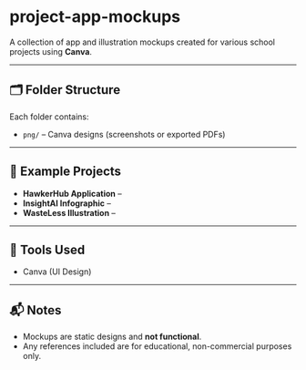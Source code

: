 # project-app-mockups

A collection of app and illustration mockups created for various school projects using **Canva**.

---

## 🗂 Folder Structure

Each folder contains:
- `png/` – Canva designs (screenshots or exported PDFs)

---

## 📌 Example Projects

- **HawkerHub Application** –  
- **InsightAI Infographic** –  
- **WasteLess Illustration** – 

---

## 🔧 Tools Used

- Canva (UI Design)

---

## 📬 Notes
- Mockups are static designs and **not functional**.
- Any references included are for educational, non-commercial purposes only.
